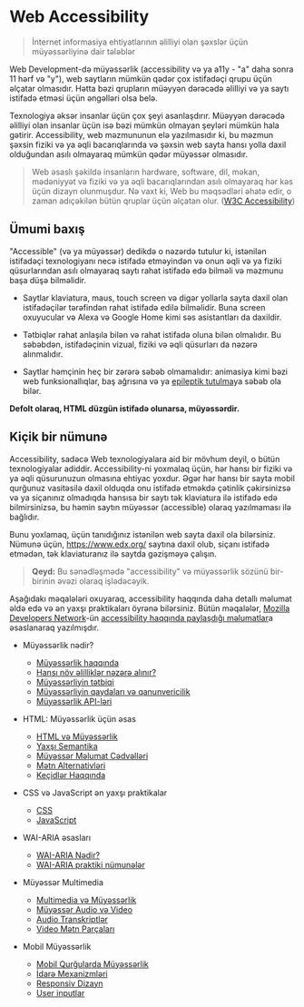 # Web Accessibility

> İnternet informasiya ehtiyatlarının əlilliyi olan şəxslər
> üçün müyəssərliyinə dair tələblər

Web Development-də müyəssərlik (accessibility və ya a11y - "a" daha sonra 11 hərf və "y"), web saytların mümkün qədər çox istifadəçi qrupu üçün əlçatar olmasıdır. Hətta bəzi qrupların müəyyən dərəcədə əlilliyi və ya saytı istifadə etməsi üçün əngəlləri olsa belə.

Texnologiya əksər insanlar üçün çox şeyi asanlaşdırır. Müəyyən dərəcədə əlilliyi olan insanlar üçün isə bəzi mümkün olmayan şeyləri mümkün hala gətirir. Accessibility, web məzmununun elə yazılmasıdır ki, bu məzmun şəxsin fiziki və ya əqli bacarıqlarında və şəxsin web sayta hansı yolla daxil olduğundan asılı olmayaraq mümkün qədər müyəssər olmasıdır.

> Web əsaslı şəkildə insanların hardware, software, dil, məkan, mədəniyyət və fiziki və ya əqli bacarıqlarından asılı olmayaraq hər kəs üçün dizayn olunmuşdur. Nə vaxt ki, Web bu məqsədləri əhatə edir, o zaman adıçəkilən bütün qruplar üçün əlçatan olur. ([W3C Accessibility](https://www.w3.org/standards/webdesign/accessibility))

## Ümumi baxış

"Accessible" (və ya müyəssər) dedikdə o nəzərdə tutulur ki, istənilən istifadəçi texnologiyanı necə istifadə etməyindən və onun əqli və ya fiziki qüsurlarından asılı olmayaraq saytı rahat istifadə edə bilməli və məzmunu başa düşə bilməlidir.

- Saytlar klaviatura, maus, touch screen və digər yollarla sayta daxil olan istifadəçilər tərəfindən rahat istifadə edilə bilməlidir. Buna screen oxuyucular və Alexa və Google Home kimi səs asistantları da daxildir.

- Tətbiqlər rahat anlaşıla bilən və rahat istifadə oluna bilən olmalıdır. Bu səbəbdən, istifadəçinin vizual, fiziki və əqli qüsurları da nəzərə alınmalıdır.

- Saytlar həmçinin heç bir zərərə səbəb olmamalıdır: animasiya kimi bəzi web funksionallıqlar, baş ağrısına və ya [epileptik tutulma](https://en.wikipedia.org/wiki/Epileptic_seizure)ya səbəb ola bilər.

**Defolt olaraq, HTML düzgün istifadə olunarsa, müyəssərdir.**

## Kiçik bir nümunə

Accessibility, sadəcə Web texnologiyalara aid bir mövhum deyil, o bütün texnologiyalar adiddir. Accessibility-ni yoxmalaq üçün, hər hansı bir fiziki və ya əqli qüsurunuzun olmasına ehtiyac yoxdur. Əgər hər hansı bir sayta mobil qurğunuz vasitəsilə daxil olduqda onu istifadə etməkdə çətinlik çəkirsinizsə və ya siçanınız olmadıqda hansısa bir saytı tək klaviatura ilə istifadə edə bilmirsinizsə, bu həmin saytın müyəssər (accessible) olaraq yazılmaması ilə bağlıdır.

Bunu yoxlamaq, üçün tanıdığınız istənilən web sayta daxil ola bilərsiniz. Nümunə üçün, https://www.edx.org/ saytına daxil olub, siçanı istifadə etmədən, tək klaviaturanız ilə saytda gəzişməyə çalışın.

> **Qeyd:** Bu sənədləşmədə "accessibility" və müyəssərlik sözünü bir-birinin əvəzi olaraq işlədəcəyik.

Aşağıdakı məqalələri oxuyaraq, accessibility haqqında daha detallı məlumat əldə edə və ən yaxşı praktikaları öyrənə bilərsiniz.
Bütün məqalələr, [Mozilla Developers Network](https://developer.mozilla.org/en-US/)-ün [accessibility haqqında paylaşdığı məlumatlar](https://developer.mozilla.org/en-US/docs/Web/Accessibility)a əsaslanaraq yazılmışdır.

- Müyəssərlik nədir?

  - [Müyəssərlik haqqında](muyesserlik-nedir/muyesserlik-haqqinda.md)
  - [Hansı növ əlilliklər nəzərə alınır?](muyesserlik-nedir/elilliyin-novleri.md)
  - [Müyəssərliyin tətbiqi](muyesserlik-nedir/tetbiqi.md)
  - [Müyəssərliyin qaydaları və qanunvericilik](muyesserlik-nedir/qaydalar-ve-qanunvericilik.md)
  - [Müyəssərlik API-ləri](muyesserlik-nedir/apiler.md)

- HTML: Müyəssərlik üçün əsas

  - [HTML və Müyəssərlik](html-ve-muyesserlik/html-ve-muyesserlik.md)
  - [Yaxşı Semantika](html-ve-muyesserlik/yaxshi-semantika.md)
  - [Müyəssər Məlumat Cədvəlləri](html-ve-muyesserlik/melumat-cedvelleri.md)
  - [Mətn Alternativləri](html-ve-muyesserlik/metn-alternativleri.md)
  - [Keçidlər Haqqında](html-ve-muyesserlik/kecidler-haqqinda.md)

- CSS və JavaScript ən yaxşı praktikalar

  - [CSS](css-ve-js-praktikada/css.md)
  - [JavaScript](css-ve-js-praktikada/js.md)

- WAI-ARIA əsasları

  - [WAI-ARIA Nədir?](wai-aria-esaslari/wai-aria-nedir.md)
  - [WAI-ARIA praktiki nümunələr](wai-aria-esaslari/wai-aria-numuneler.md)

- Müyəssər Multimedia

  - [Multimedia və Müyəssərlik](muyesser-multimedia/multimedia-ve-muyesserlik.md)
  - [Müyəssər Audio və Video](muyesser-multimedia/muyesser-audio-ve-video.md)
  - [Audio Transkriptlər](muyesser-multimedia/audio-transkriptler.md)
  - [Video Mətn Parçaları](muyesser-multimedia/video-metn-parcalari.md)

- Mobil Müyəssərlik

  - [Mobil Qurğularda Müyəssərlik](mobil-muyesserlik/mobil-qurgularda-muyesserlik.md)
  <!-- - [Android və iOS-da screen oxuyucuları](mobil-muyesserlik/screen-oxuyuculari-android-ios.md) -->
  - [İdarə Mexanizmləri](mobil-muyesserlik/idare-mexanizmleri.md)
  - [Responsiv Dizayn](mobil-muyesserlik/responsiv-dizayn.md)
  - [User inputlar](mobil-muyesserlik/user-inputlar.md)
